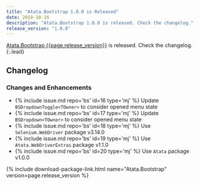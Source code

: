 ```yaml
---
title: "Atata.Bootstrap 1.0.0 is Released"
date: 2018-10-16
description: "Atata.Bootstrap 1.0.0 is released. Check the changelog."
release_version: "1.0.0"
---
```


[Atata.Bootstrap {{page.release_version}}](https://www.nuget.org/packages/Atata.Bootstrap/{{page.release_version}})
is released.
Check the changelog.
{:.lead}

<!--more-->

## Changelog

### Changes and Enhancements

- {% include issue.md repo='bs' id=16 type='mj' %} Update `BSDropdownToggle<TOwner>` to consider opened menu state
- {% include issue.md repo='bs' id=17 type='mj' %} Update `BSDropdown<TOwner>` to consider opened menu state
- {% include issue.md repo='bs' id=18 type='mj' %} Use `Selenium.WebDriver` package v3.14.0
- {% include issue.md repo='bs' id=19 type='mj' %} Use `Atata.WebDriverExtras` package v1.1.0
- {% include issue.md repo='bs' id=20 type='mj' %} Use `Atata` package v1.0.0

{% include download-package-link.html name="Atata.Bootstrap" version=page.release_version %}